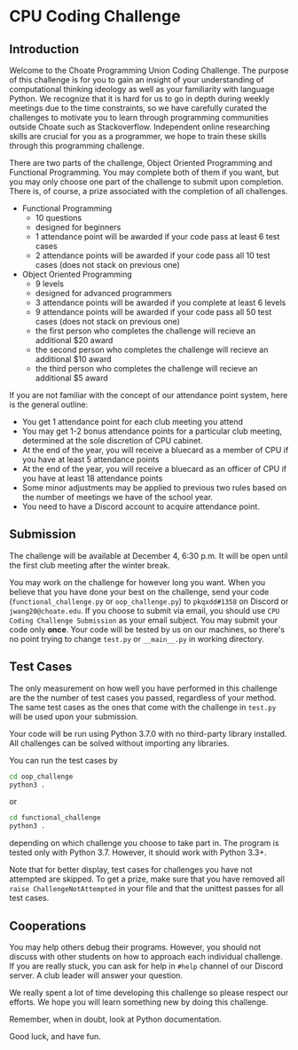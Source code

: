 # CPU Coding Challenge

## Introduction

Welcome to the Choate Programming Union Coding Challenge. The purpose of this challenge is for you to gain an insight of your understanding of computational thinking ideology as well as your familiarity with language Python. We recognize that it is hard for us to go in depth during weekly meetings due to the time constraints, so we have carefully curated the challenges to motivate you to learn through programming communities outside Choate such as Stackoverflow. Independent online researching skills are crucial for you as a programmer, we hope to train these skills through this programming challenge. 

There are two parts of the challenge, Object Oriented Programming and Functional Programming. You may complete both of them if you want, but you may only choose one part of the challenge to submit upon completion. There is, of course, a prize associated with the completion of all challenges.

- Functional Programming
	- 10 questions
	- designed for beginners
	- 1 attendance point will be awarded if your code pass at least 6 test cases
	- 2 attendance points will be awarded if your code pass all 10 test cases (does not stack on previous one)
- Object Oriented Programming
	- 9 levels
	- designed for advanced programmers
	- 3 attendance points will be awarded if you complete at least 6 levels
	- 9 attendance points will be awarded if your code pass all 50 test cases (does not stack on previous one)
	- the first person who completes the challenge will recieve an additional $20 award
	- the second person who completes the challenge will recieve an additional $10 award
	- the third person who completes the challenge will recieve an additional $5 award

If you are not familiar with the concept of our attendance point system, here is the general outline:

- You get 1 attendance point for each club meeting you attend
- You may get 1-2 bonus attendance points for a particular club meeting, determined at the sole discretion of CPU cabinet.
- At the end of the year, you will receive a bluecard as a member of CPU if you have at least 5 attendance points
- At the end of the year, you will receive a bluecard as an officer of CPU if you have at least 18 attendance points
- Some minor adjustments may be applied to previous two rules based on the number of meetings we have of the school year.
- You need to have a Discord account to acquire attendance point.

## Submission
The challenge will be available at December 4, 6:30 p.m. It will be open until the first club meeting after the winter break. 

You may work on the challenge for however long you want. When you believe that you have done your best on the challenge, send your code (`functional_challenge.py` or `oop_challenge.py`) to `pkqxdd#1358` on Discord or `jwang20@choate.edu`. If you choose to submit via email, you should use `CPU Coding Challenge Submission` as your email subject. You may submit your code only **once**. Your code will be tested by us on our machines, so there's no point trying to change `test.py` or `__main__.py` in working directory.

## Test Cases

The only measurement on how well you have performed in this challenge are the the number of test cases you passed, regardless of your method. The same test cases as the ones that come with the challenge in `test.py` will be used upon your submission. 

Your code will be run using Python 3.7.0 with no third-party library installed. All challenges can be solved without importing any libraries. 

You can run the test cases by 

```sh
cd oop_challenge
python3 .
```
or 
```sh
cd functional_challenge
python3 .
```
depending on which challenge you choose to take part in. The program is tested only with Python 3.7. However, it should work with Python 3.3+.

Note that for better display, test cases for challenges you have not attempted are skipped. To get a prize, make sure that you have removed all `raise ChallengeNotAttempted` in your file and that the unittest passes for all test cases.

## Cooperations

You may help others debug their programs. However, you should not discuss with other students on how to approach each individual challenge. If you are really stuck, you can ask for help in `#help` channel of our Discord server. A club leader will answer your question.

We really spent a lot of time developing this challenge so please respect our efforts. We hope you will learn something new  by doing this challenge.

Remember, when in doubt, look at Python documentation. 

Good luck, and have fun.
